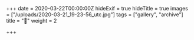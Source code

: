 +++
date = 2020-03-22T00:00:00Z
hideExif = true
hideTitle = true
images = ["/uploads/2020-03-21_19-23-56_utc.jpg"]
tags = ["gallery", "archive"]
title = "🌌"
weight = 2

+++
